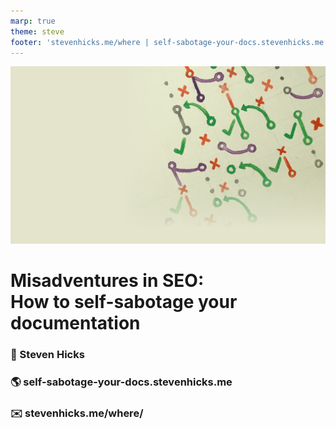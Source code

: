 ```yaml
---
marp: true
theme: steve
footer: 'stevenhicks.me/where | self-sabotage-your-docs.stevenhicks.me'
---
```


<!-- _class: title -->
<!-- _footer: "" -->

![bg opacity:80%](images/cover.jpg)

# Misadventures in SEO:<br/>How to self-sabotage your documentation

### 👦 Steven Hicks

### 🌎 self-sabotage-your-docs.stevenhicks.me

### ✉️ stevenhicks.me/where/
